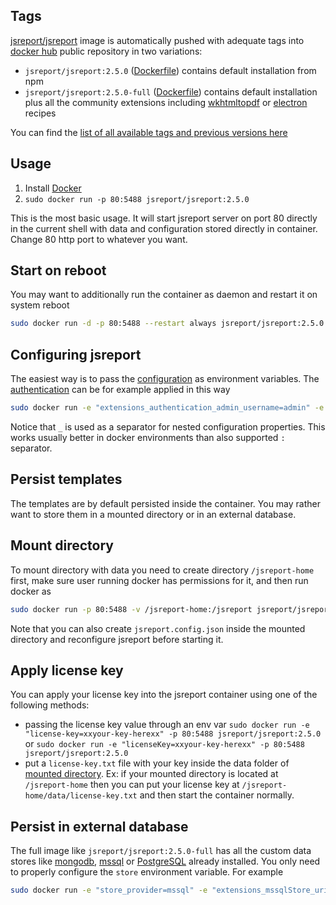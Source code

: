 
Tags
----

[jsreport/jsreport](https://hub.docker.com/r/jsreport/jsreport/) image is automatically pushed with adequate tags into [docker hub](https://www.docker.com/)  public repository in two variations:

- `jsreport/jsreport:2.5.0` ([Dockerfile](https://github.com/jsreport/jsreport/blob/master/docker/default/Dockerfile))  contains default installation from npm
- `jsreport/jsreport:2.5.0-full` ([Dockerfile](https://github.com/jsreport/jsreport/blob/master/docker/full/Dockerfile)) contains default installation plus all the community extensions including [wkhtmltopdf](http://jsreport.net/learn/wkhtmltopdf) or [electron](https://github.com/bjrmatos/jsreport-electron-pdf) recipes

You can find the [list of all available tags and previous versions here](https://hub.docker.com/r/jsreport/jsreport/tags/)

Usage
-----

1. Install [Docker](https://www.docker.com/)
2. `sudo docker run -p 80:5488 jsreport/jsreport:2.5.0`

This is the most basic usage. It will start jsreport server on port 80 directly in the current shell with data and configuration stored directly in container. Change 80 http port to whatever you want.

Start on reboot
---------------

You may want to additionally run the container as daemon and restart it on system reboot
```sh
sudo docker run -d -p 80:5488 --restart always jsreport/jsreport:2.5.0
```

Configuring jsreport
--------------------

The easiest way is to pass the [configuration](https://jsreport.net/learn/configuration) as environment variables. The [authentication](http://jsreport.net/learn/authentication) can be for example applied in this way

```sh
sudo docker run -e "extensions_authentication_admin_username=admin" -e "extensions_authentication_admin_password=xxx" -e "extensions_authentication_cookieSession_secret=yyylong" -p 80:5488 jsreport/jsreport:2.5.0
```

Notice that `_` is used as a separator for nested configuration properties. This works usually better in docker environments than also supported `:` separator.


Persist templates
-----------------

The templates are by default persisted inside the container. You may rather want to store them in a mounted directory or in an external database.

Mount directory
---------------

To mount directory with data you need to create directory `/jsreport-home` first, make sure user running docker has permissions for it, and then run docker as
```sh
sudo docker run -p 80:5488 -v /jsreport-home:/jsreport jsreport/jsreport:2.5.0
```
Note that you can also create `jsreport.config.json` inside the mounted directory and reconfigure jsreport before starting it.

Apply license key
-----------------

You can apply your license key into the jsreport container using one of the following methods:

- passing the license key value through an env var `sudo docker run -e "license-key=xxyour-key-herexx" -p 80:5488 jsreport/jsreport:2.5.0` or `sudo docker run -e "licenseKey=xxyour-key-herexx" -p 80:5488 jsreport/jsreport:2.5.0`
- put a `license-key.txt` file with your key inside the data folder of [mounted directory](#mount-directory). Ex: if your mounted directory is located at `/jsreport-home` then you can put your license key at `/jsreport-home/data/license-key.txt` and then start the container normally.

Persist in external database
----------------------------

The full image like `jsreport/jsreport:2.5.0-full` has all the custom data stores like [mongodb](https://github.com/jsreport/jsreport-mongodb-store), [mssql](https://github.com/jsreport/jsreport-mssql-store) or [PostgreSQL](https://github.com/jsreport/jsreport-postgres-store) already installed. You only need to properly configure the `store` environment variable. For example

```sh
sudo docker run -e "store_provider=mssql" -e "extensions_mssqlStore_uri=Server=tcp:jsreport.database.windows.net,1433;Initial Catalog=jsreport;Persist Security Info=False;User ID=myuser;Password=password;MultipleActiveResultSets=False;Encrypt=True;" -p 80:5488 jsreport/jsreport:2.5.0-full
```
